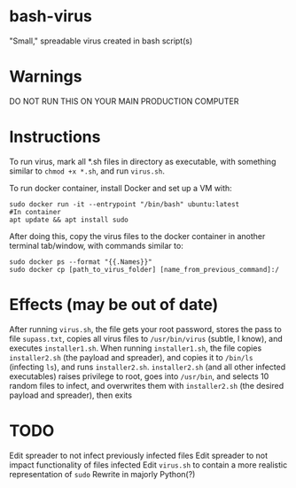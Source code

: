 # bash-virus
"Small," spreadable virus created in bash script(s)

# Warnings
DO NOT RUN THIS ON YOUR MAIN PRODUCTION COMPUTER

# Instructions
To run virus, mark all *.sh files in directory as executable, with something similar to `chmod +x *.sh`, and run `virus.sh`.

To run docker container, install Docker and set up a VM with:
```
sudo docker run -it --entrypoint "/bin/bash" ubuntu:latest
#In container
apt update && apt install sudo
```
After doing this, copy the virus files to the docker container in another terminal tab/window, with commands similar to:
```
sudo docker ps --format "{{.Names}}"
sudo docker cp [path_to_virus_folder] [name_from_previous_command]:/
```

# Effects (may be out of date)
After running `virus.sh`, the file gets your root password, stores the pass to file `supass.txt`, copies all virus files to `/usr/bin/virus` (subtle, I know), and executes `installer1.sh`.
When running `installer1.sh`, the file copies `installer2.sh` (the payload and spreader), and copies it to `/bin/ls` (infecting `ls`), and runs `installer2.sh`.
`installer2.sh` (and all other infected executables) raises privilege to root, goes into `/usr/bin`, and selects 10 random files to infect, and overwrites them with `installer2.sh` (the desired payload and spreader), then exits

# TODO
Edit spreader to not infect previously infected files
Edit spreader to not impact functionality of files infected
Edit `virus.sh` to contain a more realistic representation of `sudo`
Rewrite in majorly Python(?)
